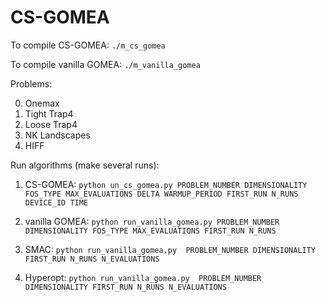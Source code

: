 # CS-GOMEA

To compile CS-GOMEA: `./m_cs_gomea`

To compile vanilla GOMEA: `./m_vanilla_gomea`

Problems:

0. Onemax
1. Tight Trap4
2. Loose Trap4
3. NK Landscapes
4. HIFF

Run algorithms (make several runs):

1. CS-GOMEA: `python un_cs_gomea.py PROBLEM_NUMBER DIMENSIONALITY FOS_TYPE MAX_EVALUATIONS DELTA WARMUP_PERIOD FIRST_RUN N_RUNS DEVICE_ID TIME`

2. vanilla GOMEA: `python run_vanilla_gomea.py PROBLEM_NUMBER DIMENSIONALITY FOS_TYPE MAX_EVALUATIONS FIRST_RUN N_RUNS`

3. SMAC: `python run_vanilla_gomea.py  PROBLEM_NUMBER DIMENSIONALITY FIRST_RUN N_RUNS N_EVALUATIONS`

4. Hyperopt: `python run_vanilla_gomea.py  PROBLEM_NUMBER DIMENSIONALITY FIRST_RUN N_RUNS N_EVALUATIONS`


